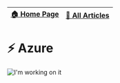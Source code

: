 [🏠 Home Page](https://github.com/rithala) | [📰 All Articles](../)
-|-

# ⚡ Azure

<img alt="I'm working on it" src="https://github.com/rithala/rithala/raw/master/assets/inprogress.gif"/>
